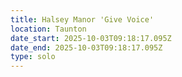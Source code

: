 ```yaml
---
title: Halsey Manor 'Give Voice'
location: Taunton
date_start: 2025-10-03T09:18:17.095Z
date_end: 2025-10-03T09:18:17.095Z
type: solo
---
```


